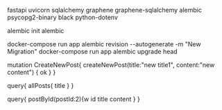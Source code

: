 

fastapi uvicorn sqlalchemy graphene graphene-sqlalchemy alembic psycopg2-binary black python-dotenv

alembic init alembic

docker-compose run app alembic revision --autogenerate -m "New Migration" 
docker-compose run app alembic upgrade head

mutation CreateNewPost{
  createNewPost(title:"new title1", content:"new content") {
    ok
  }
}

query{
  allPosts{
    title
  }
}

query{
  postById(postId:2){w
    id
  	title
    content
  }
}